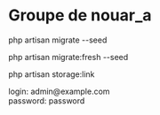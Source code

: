 # Groupe de nouar_a

<p>php artisan migrate --seed</p>
<p>php artisan migrate:fresh --seed</p>
<p>php artisan storage:link</p>
<p>login: admin@example.com<br />password: password</p>